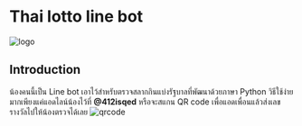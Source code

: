 # Thai lotto line bot

![logo](https://obs.line-scdn.net/0hiY3NaNOHNnYONyR8ttxJIVxqPRQ9VSh9LAMiEW5IATIgbAREegEAY3ViASV7VwNLeTAfUW1IGi0iZhdAbgQcEWJJAT17Uip5dC4cYGBnDhRlfC16Oi0J/f256x256)
## Introduction
น้องคนนี้เป็น Line bot เอาไว้สำหรับตรวจสลากกินแบ่งรัฐบาลที่พัฒนาด้วยภาษา Python วิธีใช้ง่ายมากเพียงแค่แอดไลน์น้องไว้ที่ **@412isqed** หรือจะสแกน QR code เพื่อแอดเพื่อนแล้วส่งเลขรางวัลไปให้น้องตรวจได้เลย
![qrcode](https://qr-official.line.me/sid/L/412isqed.png)

